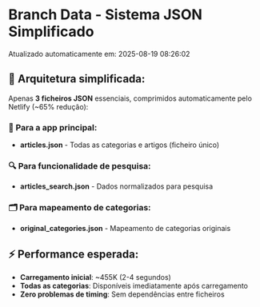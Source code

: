 # Branch Data - Sistema JSON Simplificado
Atualizado automaticamente em: 2025-08-19 08:26:02

## 🎯 Arquitetura simplificada:
Apenas **3 ficheiros JSON** essenciais, comprimidos automaticamente pelo Netlify (~65% redução):

### 📱 Para a app principal:
- **articles.json** - Todas as categorias e artigos (ficheiro único)

### 🔍 Para funcionalidade de pesquisa:
- **articles_search.json** - Dados normalizados para pesquisa

### 🗂️ Para mapeamento de categorias:
- **original_categories.json** - Mapeamento de categorias originais

## ⚡ Performance esperada:
- **Carregamento inicial**: ~455K (2-4 segundos)
- **Todas as categorias**: Disponíveis imediatamente após carregamento
- **Zero problemas de timing**: Sem dependências entre ficheiros
